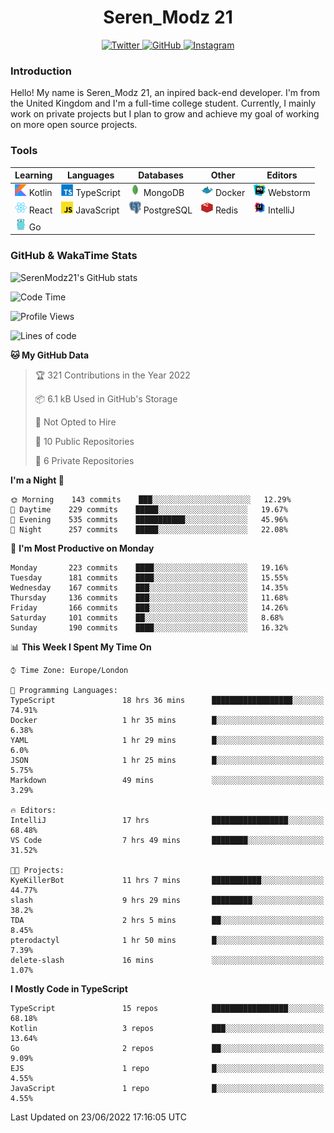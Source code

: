 <div align="center">
  <h1>Seren_Modz 21</h1>
  <a href="https://twitter.com/SerenModz21">
    <img alt="Twitter" src="https://img.shields.io/badge/twitter%20-%231DA1F2.svg?&style=for-the-badge&logo=Twitter&logoColor=white">
  </a>
  <a href="https://github.com/SerenModz21">
    <img alt="GitHub" src="https://img.shields.io/badge/github%20-%23121011.svg?&style=for-the-badge&logo=github&logoColor=white">
  </a>
  <a href="https://www.instagram.com/serenmodz21">
    <img alt="Instagram" src="https://img.shields.io/badge/instagram%20-%23E4405F.svg?&style=for-the-badge&logo=Instagram&logoColor=white">
  </a>
</div>

### Introduction

Hello! My name is Seren_Modz 21, an inpired back-end developer. I'm from the United Kingdom and I'm a full-time college student. Currently, I mainly work on private projects but I plan to grow and achieve my goal of working on more open source projects. 

### Tools

 **Learning**                                        | **Languages**                                               | **Databases**                                               | **Other**                                           | **Editors**                                                  
-----------------------------------------------------|-------------------------------------------------------------|-------------------------------------------------------------|-----------------------------------------------------|--------------------------------------------------------------
 <img width="19px" src="./assets/kotlin.svg"> Kotlin | <img width="19px" src="./assets/typescript.svg"> TypeScript | <img width="19px" src="./assets/mongodb.svg"> MongoDB       | <img width="19px" src="./assets/docker.svg"> Docker | <img width="19px" src="./assets/webstorm.svg"> Webstorm      
 <img width="19px" src="./assets/react.svg"> React   | <img width="19px" src="./assets/javascript.svg"> JavaScript | <img width="19px" src="./assets/postgresql.svg"> PostgreSQL | <img width="19px" src="./assets/redis.svg"> Redis   | <img width="19px" src="./assets/intellij-idea.svg"> IntelliJ
 <img width="19px" src="./assets/go.svg"> Go         |                                                             |                                                             |                                                     |                                                                                                               

### GitHub & WakaTime Stats

![SerenModz21's GitHub stats](https://github-readme-stats.vercel.app/api?username=SerenModz21&show_icons=true&theme=dark)

<!--START_SECTION:waka-->
![Code Time](http://img.shields.io/badge/Code%20Time-1%2C399%20hrs%206%20mins-blue)

![Profile Views](http://img.shields.io/badge/Profile%20Views-0-blue)

![Lines of code](https://img.shields.io/badge/From%20Hello%20World%20I%27ve%20Written-15%20Thousand%20lines%20of%20code-blue)

**🐱 My GitHub Data** 

> 🏆 321 Contributions in the Year 2022
 > 
> 📦 6.1 kB Used in GitHub's Storage 
 > 
> 🚫 Not Opted to Hire
 > 
> 📜 10 Public Repositories 
 > 
> 🔑 6 Private Repositories  
 > 
**I'm a Night 🦉** 

```text
🌞 Morning    143 commits    ███░░░░░░░░░░░░░░░░░░░░░░   12.29% 
🌆 Daytime    229 commits    █████░░░░░░░░░░░░░░░░░░░░   19.67% 
🌃 Evening    535 commits    ███████████░░░░░░░░░░░░░░   45.96% 
🌙 Night      257 commits    █████░░░░░░░░░░░░░░░░░░░░   22.08%

```
📅 **I'm Most Productive on Monday** 

```text
Monday       223 commits    ████░░░░░░░░░░░░░░░░░░░░░   19.16% 
Tuesday      181 commits    ████░░░░░░░░░░░░░░░░░░░░░   15.55% 
Wednesday    167 commits    ███░░░░░░░░░░░░░░░░░░░░░░   14.35% 
Thursday     136 commits    ███░░░░░░░░░░░░░░░░░░░░░░   11.68% 
Friday       166 commits    ███░░░░░░░░░░░░░░░░░░░░░░   14.26% 
Saturday     101 commits    ██░░░░░░░░░░░░░░░░░░░░░░░   8.68% 
Sunday       190 commits    ████░░░░░░░░░░░░░░░░░░░░░   16.32%

```


📊 **This Week I Spent My Time On** 

```text
⌚︎ Time Zone: Europe/London

💬 Programming Languages: 
TypeScript               18 hrs 36 mins      ██████████████████░░░░░░░   74.91% 
Docker                   1 hr 35 mins        █░░░░░░░░░░░░░░░░░░░░░░░░   6.38% 
YAML                     1 hr 29 mins        █░░░░░░░░░░░░░░░░░░░░░░░░   6.0% 
JSON                     1 hr 25 mins        █░░░░░░░░░░░░░░░░░░░░░░░░   5.75% 
Markdown                 49 mins             ░░░░░░░░░░░░░░░░░░░░░░░░░   3.29%

🔥 Editors: 
IntelliJ                 17 hrs              █████████████████░░░░░░░░   68.48% 
VS Code                  7 hrs 49 mins       ████████░░░░░░░░░░░░░░░░░   31.52%

🐱‍💻 Projects: 
KyeKillerBot             11 hrs 7 mins       ███████████░░░░░░░░░░░░░░   44.77% 
slash                    9 hrs 29 mins       █████████░░░░░░░░░░░░░░░░   38.2% 
TDA                      2 hrs 5 mins        ██░░░░░░░░░░░░░░░░░░░░░░░   8.45% 
pterodactyl              1 hr 50 mins        █░░░░░░░░░░░░░░░░░░░░░░░░   7.39% 
delete-slash             16 mins             ░░░░░░░░░░░░░░░░░░░░░░░░░   1.07%

```

**I Mostly Code in TypeScript** 

```text
TypeScript               15 repos            █████████████████░░░░░░░░   68.18% 
Kotlin                   3 repos             ███░░░░░░░░░░░░░░░░░░░░░░   13.64% 
Go                       2 repos             ██░░░░░░░░░░░░░░░░░░░░░░░   9.09% 
EJS                      1 repo              █░░░░░░░░░░░░░░░░░░░░░░░░   4.55% 
JavaScript               1 repo              █░░░░░░░░░░░░░░░░░░░░░░░░   4.55%

```



 Last Updated on 23/06/2022 17:16:05 UTC
<!--END_SECTION:waka-->
